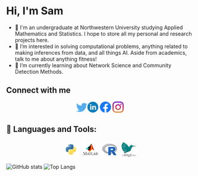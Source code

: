 # Hi, I'm Sam
- 👋 I'm an undergraduate at Northwestern University studying Applied Mathematics and Statistics. I hope to store all my personal and research projects here.
- 👀 I’m interested in solving computational problems, anything related to making inferences from data, and all things AI. Aside from academics, talk to me about anything fitness!
- 🌱 I’m currently learning about Network Science and Community Detection Methods.

## Connect with me
<p align="center">
<a href = https://twitter.com/ChianSamuel><img src="https://github.com/samuelchian/samuelchian/blob/main/twitter.png" width=30></a><a href = https://www.linkedin.com/in/samuel-chian><img src="https://github.com/samuelchian/samuelchian/blob/main/linkedin.png" width=30></a>  <a href = https://www.facebook.com/samuelhgchian/><img src="https://github.com/samuelchian/samuelchian/blob/main/facebook.png" width=30></a>  <a href = https://www.instagram.com/itsimpulse/><img src="https://github.com/samuelchian/samuelchian/blob/main/instagram.png" width=30></a>
</p>

## 🧰 Languages and Tools:
<p align="center">
<img src="https://raw.githubusercontent.com/github/explore/80688e429a7d4ef2fca1e82350fe8e3517d3494d/topics/python/python.png" alt="Python" height="40" style="vertical-align:top; margin:4px">
<img src="https://raw.githubusercontent.com/github/explore/80688e429a7d4ef2fca1e82350fe8e3517d3494d/topics/matlab/matlab.png" alt="Matlab" height="40" style="vertical-align:top; margin:4px">
<img src="https://raw.githubusercontent.com/github/explore/80688e429a7d4ef2fca1e82350fe8e3517d3494d/topics/r/r.png" alt="R" height="40" style="vertical-align:top; margin:4px">
<img src="https://raw.githubusercontent.com/github/explore/80688e429a7d4ef2fca1e82350fe8e3517d3494d/topics/latex/latex.png" alt="R" height="40" style="vertical-align:top; margin:4px">
</p>


![GitHub stats](https://github-readme-stats.vercel.app/api?username=samuelchian&show_icons=true&theme=tokyonight)
![Top Langs](https://github-readme-stats.vercel.app/api/top-langs/?username=samuelchian&theme=tokyonight)

<!---
samuelchian/samuelchian is a ✨ special ✨ repository because its `README.md` (this file) appears on your GitHub profile.
You can click the Preview link to take a look at your changes.
--->
